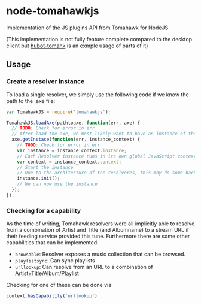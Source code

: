 node-tomahawkjs
==========================

Implementation of the JS plugins API from Tomahawk for NodeJS

(This implementation is not fully feature complete compared to the desktop client but [hubot-tomahk](https://github.com/xhochy/hubot-tomahk) is an exmple usage of parts of it)

Usage
-----

### Create a resolver instance

To load a single resolver, we simply use the following code if we know the path to the .axe file:

```javascript
var TomahawkJS = require('tomahawkjs');

TomahawkJS.loadAxe(pathtoaxe, function(err, axe) {
  // TODO: Check for error in err
  // After load the axe, we most likely want to have an instance of the resolver
  axe.getInstace(function(err, instance_context) {
    // TODO: Check for error in err
    var instance = instance_context.instance;
    // Each Resolver instance runs in its own global JavaScript context
    var context = instance_context.context;
    // Start the instance
    // Due to the architecture of the resolveres, this may do some background work and will not block.
    instance.init();
    // We can now use the instance
  });
});
```

### Checking for a capability

As the time of writing, Tomahawk resolvers were all implicitly able to resolve from a combination of Artist and Title (and Albumname) to a stream URL if their feeding service provided this tune. Furthermore there are some other capabilities that can be implemented:

* `browsable`: Resolver exposes a music collection that can be browsed.
* `playlistsync`: Can sync playlists
* `urllookup`: Can resolve from an URL to a combination of Artist+Title/Album/Playlist

Checking for one of these can be done via:

```javascript
context.hasCapability('urllookup')
```
